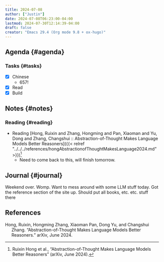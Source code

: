 ```yaml
---
title: 2024-07-08
author: ["Justin"]
date: 2024-07-08T06:23:00-04:00
lastmod: 2024-07-30T12:14:39-04:00
draft: false
creator: "Emacs 29.4 (Org mode 9.8 + ox-hugo)"
---
```


<div class="outline-1 jvc">

## Agenda {#agenda}

<div class="outline-2 jvc">

### Tasks {#tasks}

-   [X] Chinese
    -   657!
-   [X] Read
-   [X] Build

</div>

</div>

<div class="outline-1 jvc">

## Notes {#notes}

<div class="outline-2 jvc">

### Reading {#reading}

-   Reading [Hong, Ruixin and Zhang, Hongming and Pan, Xiaoman and Yu, Dong and
    Zhang, Changshui :: Abstraction-of-Thought Makes Language Models Better
    Reasoners]({{< relref "../../../references/hongAbstractionofThoughtMakesLanguage2024.md" >}})[^fn:1]
    -   Need to come back to this, will finish tomorrow.

</div>

</div>

<div class="outline-1 jvc">

## Journal {#journal}

Weekend over. Womp. Want to mess around with some LLM stuff today. Got the
reference section of the site up. Should put all books, etc. etc. stuff there

## References

<style>.csl-entry{text-indent: -1.5em; margin-left: 1.5em;}</style><div class="csl-bib-body">
  <div class="csl-entry">Hong, Ruixin, Hongming Zhang, Xiaoman Pan, Dong Yu, and Changshui Zhang. “Abstraction-of-Thought Makes Language Models Better Reasoners.” arXiv, June 2024.</div>
</div>

</div>

[^fn:1]: <a id="citeproc_bib_item_1"></a>Ruixin Hong et al., “Abstraction-of-Thought Makes Language Models Better Reasoners” (arXiv, June 2024).
